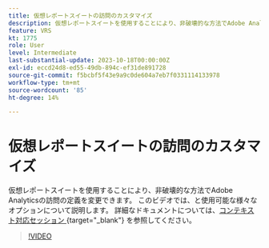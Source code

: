 ```yaml
---
title: 仮想レポートスイートの訪問のカスタマイズ
description: 仮想レポートスイートを使用することにより、非破壊的な方法でAdobe Analyticsの訪問の定義を変更できます。 このビデオでは、と使用可能な様々なオプションについて説明します。
feature: VRS
kt: 1775
role: User
level: Intermediate
last-substantial-update: 2023-10-18T00:00:00Z
exl-id: eccd24d8-ed55-49db-894c-ef31de891728
source-git-commit: f5bcbf5f43e9a9c0de604a7eb7f0331114133978
workflow-type: tm+mt
source-wordcount: '85'
ht-degree: 14%

---
```


# 仮想レポートスイートの訪問のカスタマイズ

仮想レポートスイートを使用することにより、非破壊的な方法でAdobe Analyticsの訪問の定義を変更できます。 このビデオでは、と使用可能な様々なオプションについて説明します。 詳細なドキュメントについては、[&#x200B; コンテキスト対応セッション &#x200B;](https://experienceleague.adobe.com/docs/analytics/components/virtual-report-suites/vrs-mobile-visit-processing.html?lang=ja){target="_blank"} を参照してください。

>[!VIDEO](https://video.tv.adobe.com/v/23545/?quality=12&learn=on)

